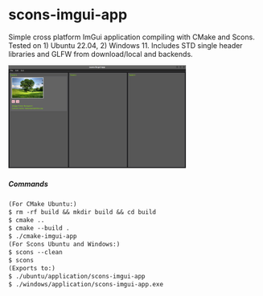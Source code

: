 # scons-imgui-app

Simple cross platform ImGui application compiling with CMake and Scons. Tested on 1) Ubuntu 22.04, 2) Windows 11. Includes STD single header libraries and GLFW from download/local and backends.

<!-- ![capture](ubuntu/capture20240228.png) -->
<img src="ubuntu/screenshot20240530.png" alt="capture" width="70%" />

##### Commands
```
(For CMake Ubuntu:)
$ rm -rf build && mkdir build && cd build
$ cmake ..
$ cmake --build .
$ ./cmake-imgui-app
(For Scons Ubuntu and Windows:)
$ scons --clean
$ scons
(Exports to:)
$ ./ubuntu/application/scons-imgui-app
$ ./windows/application/scons-imgui-app.exe
```


